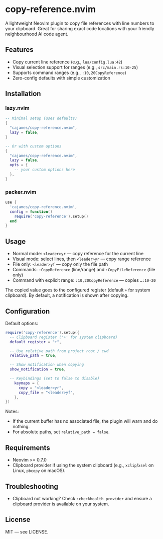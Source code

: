 # copy-reference.nvim

A lightweight Neovim plugin to copy file references with line numbers to your clipboard. Great for sharing exact code locations with your friendly neighbourhood AI code agent.

## Features

- Copy current line reference (e.g., `lua/config.lua:42`)
- Visual selection support for ranges (e.g., `src/main.rs:10-25`)
- Supports command ranges (e.g., `:10,20CopyReference`)
- Zero-config defaults with simple customization

## Installation

### lazy.nvim

```lua
-- Minimal setup (uses defaults)
{
  "cajames/copy-reference.nvim",
  lazy = false,
}

-- Or with custom options
{
  "cajames/copy-reference.nvim",
  lazy = false,
  opts = {
    -- your custom options here
  },
}
```

### packer.nvim

```lua
use {
  'cajames/copy-reference.nvim',
  config = function()
    require('copy-reference').setup()
  end
}
```

## Usage

- Normal mode: `<leader>yr` — copy reference for the current line
- Visual mode: select lines, then `<leader>yr` — copy range reference
- File only: `<leader>yf` — copy only the file path
- Commands: `:CopyReference` (line/range) and `:CopyFileReference` (file only)
- Command with explicit range: `:10,20CopyReference` — copies `…:10-20`

The copied value goes to the configured register (default `+` for system clipboard). By default, a notification is shown after copying.

## Configuration

Default options:

```lua
require('copy-reference').setup({
  -- Clipboard register ('+' for system clipboard)
  default_register = "+",

  -- Use relative path from project root / cwd
  relative_path = true,

  -- Show notification when copying
  show_notification = true,

  -- Keybindings (set to false to disable)
    keymaps = {
      copy = "<leader>yr",
      copy_file = "<leader>yf",
    },
})
```

Notes:

- If the current buffer has no associated file, the plugin will warn and do nothing.
- For absolute paths, set `relative_path = false`.

## Requirements

- Neovim >= 0.7.0
- Clipboard provider if using the system clipboard (e.g., `xclip`/`xsel` on Linux, `pbcopy` on macOS).

## Troubleshooting

- Clipboard not working? Check `:checkhealth provider` and ensure a clipboard provider is available on your system.

## License

MIT — see LICENSE.

